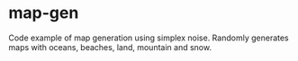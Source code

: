 # map-gen
Code example of map generation using simplex noise. Randomly generates maps with oceans, beaches, land, mountain and snow.
